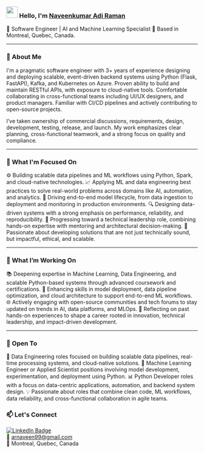 ### <img src="https://media.giphy.com/media/hvRJCLFzcasrR4ia7z/giphy.gif" width="30px"> Hello, I'm [Naveenkumar Adi Raman]([https://www.linkedin.com/in/naveen99/])

🔧 Software Engineer | AI and Machine Learning Specialist 
📍 Based in Montreal, Quebec, Canada.

---

### 🚀 About Me

I'm a pragmatic software engineer with 3+ years of experience designing and deploying scalable, event-driven backend systems using Python (Flask, FastAPI), Kafka, and Kubernetes on Azure. Proven ability to build and maintain RESTful APIs, with exposure to cloud-native tools. Comfortable collaborating in cross-functional teams including UI/UX designers, and product managers. Familiar with CI/CD pipelines and actively contributing to open-source projects.

I’ve taken ownership of commercial discussions, requirements, design, development, testing, release, and launch. My work emphasizes clear planning, cross-functional teamwork, and a strong focus on quality and compliance.

---

### 🎯 What I'm Focused On

⚙️ Building scalable data pipelines and ML workflows using Python, Spark, and cloud-native technologies.
📈 Applying ML and data engineering best practices to solve real-world problems across domains like AI, automation, and analytics.
🧠 Driving end-to-end model lifecycle, from data ingestion to deployment and monitoring in production environments.
🔍 Designing data-driven systems with a strong emphasis on performance, reliability, and reproducibility.
🧩 Progressing toward a technical leadership role, combining hands-on expertise with mentoring and architectural decision-making.
🚀 Passionate about developing solutions that are not just technically sound, but impactful, ethical, and scalable.

---

### 🔭 What I’m Working On
 
📚 Deepening expertise in Machine Learning, Data Engineering, and scalable Python-based systems through advanced coursework and certifications.
🧠 Enhancing skills in model deployment, data pipeline optimization, and cloud architecture to support end-to-end ML workflows.
🌐 Actively engaging with open-source communities and tech forums to stay updated on trends in AI, data platforms, and MLOps.
🚀 Reflecting on past hands-on experiences to shape a career rooted in innovation, technical leadership, and impact-driven development.

---

### 🌱 Open To

🎯 Data Engineering roles focused on building scalable data pipelines, real-time processing systems, and cloud-native solutions.
🧠 Machine Learning Engineer or Applied Scientist positions involving model development, experimentation, and deployment using Python.
📊 Python Developer roles with a focus on data-centric applications, automation, and backend system design.
💡 Passionate about roles that combine clean code, ML workflows, data reliability, and cross-functional collaboration in agile teams.


### 📫 Let's Connect

[![LinkedIn Badge](https://img.shields.io/badge/-LinkedIn-blue?style=flat-square&logo=Linkedin&logoColor=white&link=https://www.linkedin.com/in/suryakumardevarajan/)](https://www.linkedin.com/in/naveen99/)  
📧 arnaveen99@gmail.com  
📍 Montreal, Quebec, Canada
